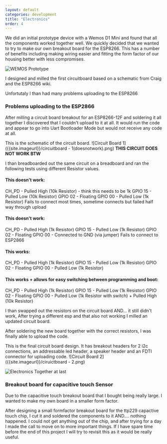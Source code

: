 ```yaml
---
layout: default
categories: development
title: "Electronics"
order: 4
---
```


We did an initial prototype device with a Wemos D1 Mini and found that all the components worked together well. We quickly decided that we wanted to try to make our own breakout board for the ESP8266. This has a number of benefits including making wiring easier and fitting the form factor of our housing better with less compromises.

![WEMOS Prototype]({{site.imageurl}}/Harry/IMG_3123.jpg)

I designed and milled the first circuitboard based on a schematic from Craig and the ESP8266 wiki.

Unfortutaly I than had many problems uploading to the ESP8266
### Problems uploading to the ESP2866

After milling a circuit board breakout for an ESP8266-12F and soldering it all together I discovered that I couldn't upload to it at all. It would run the code and appear to go into Uart Bootloader Mode but would not receive any code at all.

This is the schematic of the circuit board.
![Circuit Board 1]({{site.imageurl}}/circuitboard - 1(doesnotwork).png)
**THIS CIRCUIT DOES NOT WORK BTW**

I than breadboarded out the same circuit on a breadboard and ran the following tests using different Resistor values.

#### This doesn't work:
CH_PD   - Pulled High (10k Resistor) - think this needs to be 1k
GPIO 15 - Pulled Low (10k Resistor)
GPIO 02 - Floating
GPIO 00 - Pulled Low (1k Resistor)
Fails to connect most times, sometime connects but failed half way through upload

#### This doesn't work:
CH_PD   - Pulled High (1k Resistor)
GPIO 15 - Pulled Low (1k Resistor)
GPIO 02 - Floating
GPIO 00 - Connected to GND (via jumper)
Fails to connect to ESP2866

#### This works:
CH_PD   - Pulled High (1k Resistor)
GPIO 15 - Pulled Low (1k Resistor)
GPIO 02 - Floating
GPIO 00 - Pulled Low (1k Resistor)

#### This works + allows for easy switching between programming and boot:
CH_PD   - Pulled High (1k Resistor)
GPIO 15 - Pulled Low (1k Resistor)
GPIO 02 - Floating
GPIO 00 - Pulled Low (1k Resistor with switch) + Pulled High (10k Resistor)

I than swapped out the resistors on the circuit board AND... it still didn't work,
After trying a different esp and that also not working I milled an updated circuit board.

After soldering the new board together with the correct resistors, I was finally able to upload the code.

This is the final circuit board design.
It has breakout headers for 2 i2c connections, an addressable led header, a speaker header and an FDTI connector for uploading code.
![Circuit Board 2]({{site.imageurl}}/ciruictboard - 2.png)

![Electronics Together at last]({{site.imageurl}}/final/electronics1.png)

### Breakout board for capacitive touch Sensor

Due to the capacitive touch breakout board that I bought being really large. I wanted to make my own board in a smaller form factor.

After designing a small formfactor breakout board for the ttp229 capactive touch chip, I cut it and soldered the components to it AND.... nothing happened.
I could not get anything out of the chip, and after trying for a day I made the call to move on to more important things. If I have spare time before the end of this project I will try to revisit this as it would be really useful.
